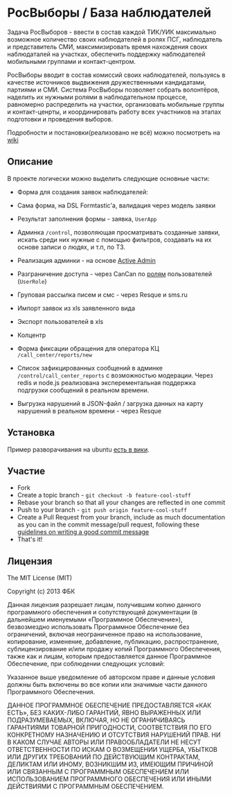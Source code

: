# РосВыборы / База наблюдателей

Задача РосВыборов - ввести в состав каждой ТИК/УИК максимально возможное количество своих наблюдателей в ролях ПСГ, наблюдатель и представитель СМИ, максимизировать время нахождения своих наблюдаталей на участках, обеспечить поддержку наблюдателей мобильными группами и контакт-центром.

РосВыборы вводит в состав комиссий своих наблюдателей, пользуясь в качестве источников выдвижения дружественными кандидатами, партиями и СМИ. Система РосВыборы позволяет собрать волонтёров, наделить их нужными ролями в наблюдательном процессе, равномерно распределить на участки, организовать мобильные группы и контакт-ценрты, и координировать работу всех участников на этапах подготовки и проведения выборов.

Подробности и постановки(реализовано не всё) можно посмотреть на [wiki](https://github.com/fbkinfo/rosvybory/wiki)


## Описание

В проекте логически можно выделить следующие основные части:

- Форма для создания заявок наблюдателей:
 - Сама форма, на DSL Formtastic'a, валидация через модель заявки
 - Результат заполнения формы - заявка, `UserApp`


- Админка `/control`, позволяющая просматривать созданные заявки, искать среди них нужные с помощью фильтров, создавать на их основе записи о людях, и т.п, по ТЗ.
 - Реализация админки - на основе [Active Admin](https://github.com/gregbell/active_admin)
 - Разграничение доступа - через CanCan по [ролям](https://github.com/fbkinfo/rosvybory/wiki/%D0%A0%D0%BE%D0%BB%D0%B8#%D0%A0%D0%BE%D0%BB%D0%B8-%D0%B2-%D1%81%D0%B8%D1%81%D1%82%D0%B5%D0%BC%D0%B5-%D0%BC%D0%BE%D0%B4%D0%B5%D0%BB%D1%8C-role) пользователей (`UserRole`)
 - Груповая рассылка писем и смс - через Resque и sms.ru
 - Импорт заявок из xls заявленного вида
 - Экспорт пользователей в xls

- Колцентр
 - Форма фиксации обращения для оператора КЦ `/call_center/reports/new`
 - Список зафикцированных сообщений в админке `/control/call_center_reports` с возможностью модерации. Через redis и node.js реализована эксперементальная поддержка подгрузки сообщений в реальном времени.
 - Выгрузка нарушений в JSON-файл / загрузка данных на карту нарушений в реальном времени - через Resque
 
## Установка

Пример разворачивания на ubuntu [есть в вики](https://github.com/fbkinfo/rosvybory/wiki/%D0%A0%D0%B0%D0%B7%D0%B2%D1%91%D1%80%D1%82%D1%8B%D0%B2%D0%B0%D0%BD%D0%B8%D0%B5-%D0%BF%D1%80%D0%BE%D0%B5%D0%BA%D1%82%D0%B0-%D1%81-%D0%BD%D1%83%D0%BB%D1%8F-%D0%BF%D0%BE%D0%B4-Ubuntu-Server).


## Участие

* Fork
* Create a topic branch - `git checkout -b feature-cool-stuff`
* Rebase your branch so that all your changes are reflected in one
  commit
* Push to your branch - `git push origin feature-cool-stuff`
* Create a Pull Request from your branch, include as much documentation
  as you can in the commit message/pull request, following these
[guidelines on writing a good commit message](http://tbaggery.com/2008/04/19/a-note-about-git-commit-messages.html)
* That's it!
 
## Лицензия 

The MIT License (MIT)

Copyright (c) 2013 ФБК

Данная лицензия разрешает лицам, получившим копию данного программного обеспечения и сопутствующей документации (в дальнейшем именуемыми «Программное Обеспечение»), безвозмездно использовать Программное Обеспечение без ограничений, включая неограниченное право на использование, копирование, изменение, добавление, публикацию, распространение, сублицензирование и/или продажу копий Программного Обеспечения, также как и лицам, которым предоставляется данное Программное Обеспечение, при соблюдении следующих условий:

Указанное выше уведомление об авторском праве и данные условия должны быть включены во все копии или значимые части данного Программного Обеспечения.

ДАННОЕ ПРОГРАММНОЕ ОБЕСПЕЧЕНИЕ ПРЕДОСТАВЛЯЕТСЯ «КАК ЕСТЬ», БЕЗ КАКИХ-ЛИБО ГАРАНТИЙ, ЯВНО ВЫРАЖЕННЫХ ИЛИ ПОДРАЗУМЕВАЕМЫХ, ВКЛЮЧАЯ, НО НЕ ОГРАНИЧИВАЯСЬ ГАРАНТИЯМИ ТОВАРНОЙ ПРИГОДНОСТИ, СООТВЕТСТВИЯ ПО ЕГО КОНКРЕТНОМУ НАЗНАЧЕНИЮ И ОТСУТСТВИЯ НАРУШЕНИЙ ПРАВ. НИ В КАКОМ СЛУЧАЕ АВТОРЫ ИЛИ ПРАВООБЛАДАТЕЛИ НЕ НЕСУТ ОТВЕТСТВЕННОСТИ ПО ИСКАМ О ВОЗМЕЩЕНИИ УЩЕРБА, УБЫТКОВ ИЛИ ДРУГИХ ТРЕБОВАНИЙ ПО ДЕЙСТВУЮЩИМ КОНТРАКТАМ, ДЕЛИКТАМ ИЛИ ИНОМУ, ВОЗНИКШИМ ИЗ, ИМЕЮЩИМ ПРИЧИНОЙ ИЛИ СВЯЗАННЫМ С ПРОГРАММНЫМ ОБЕСПЕЧЕНИЕМ ИЛИ ИСПОЛЬЗОВАНИЕМ ПРОГРАММНОГО ОБЕСПЕЧЕНИЯ ИЛИ ИНЫМИ ДЕЙСТВИЯМИ С ПРОГРАММНЫМ ОБЕСПЕЧЕНИЕМ.
